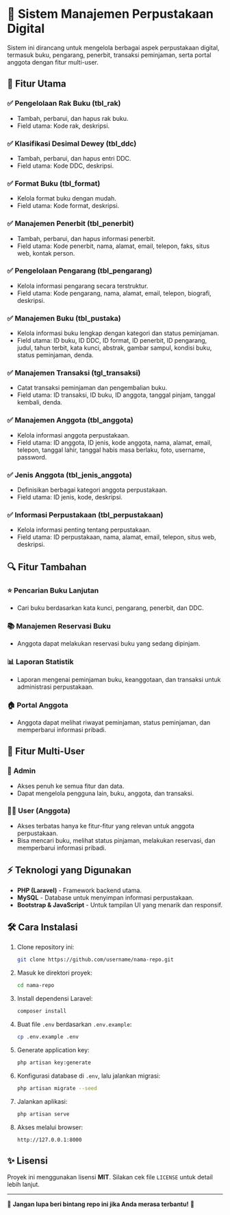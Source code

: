 # 🌟 Sistem Manajemen Perpustakaan Digital

Sistem ini dirancang untuk mengelola berbagai aspek perpustakaan digital, termasuk buku, pengarang, penerbit, transaksi peminjaman, serta portal anggota dengan fitur multi-user.

## 📂 Fitur Utama

### ✅ **Pengelolaan Rak Buku (tbl_rak)**
- Tambah, perbarui, dan hapus rak buku.
- Field utama: Kode rak, deskripsi.

### ✅ **Klasifikasi Desimal Dewey (tbl_ddc)**
- Tambah, perbarui, dan hapus entri DDC.
- Field utama: Kode DDC, deskripsi.

### ✅ **Format Buku (tbl_format)**
- Kelola format buku dengan mudah.
- Field utama: Kode format, deskripsi.

### ✅ **Manajemen Penerbit (tbl_penerbit)**
- Tambah, perbarui, dan hapus informasi penerbit.
- Field utama: Kode penerbit, nama, alamat, email, telepon, faks, situs web, kontak person.

### ✅ **Pengelolaan Pengarang (tbl_pengarang)**
- Kelola informasi pengarang secara terstruktur.
- Field utama: Kode pengarang, nama, alamat, email, telepon, biografi, deskripsi.

### ✅ **Manajemen Buku (tbl_pustaka)**
- Kelola informasi buku lengkap dengan kategori dan status peminjaman.
- Field utama: ID buku, ID DDC, ID format, ID penerbit, ID pengarang, judul, tahun terbit, kata kunci, abstrak, gambar sampul, kondisi buku, status peminjaman, denda.

### ✅ **Manajemen Transaksi (tgl_transaksi)**
- Catat transaksi peminjaman dan pengembalian buku.
- Field utama: ID transaksi, ID buku, ID anggota, tanggal pinjam, tanggal kembali, denda.

### ✅ **Manajemen Anggota (tbl_anggota)**
- Kelola informasi anggota perpustakaan.
- Field utama: ID anggota, ID jenis, kode anggota, nama, alamat, email, telepon, tanggal lahir, tanggal habis masa berlaku, foto, username, password.

### ✅ **Jenis Anggota (tbl_jenis_anggota)**
- Definisikan berbagai kategori anggota perpustakaan.
- Field utama: ID jenis, kode, deskripsi.

### ✅ **Informasi Perpustakaan (tbl_perpustakaan)**
- Kelola informasi penting tentang perpustakaan.
- Field utama: ID perpustakaan, nama, alamat, email, telepon, situs web, deskripsi.

## 🔍 Fitur Tambahan

### ⭐ **Pencarian Buku Lanjutan**
- Cari buku berdasarkan kata kunci, pengarang, penerbit, dan DDC.

### 📚 **Manajemen Reservasi Buku**
- Anggota dapat melakukan reservasi buku yang sedang dipinjam.

### 📊 **Laporan Statistik**
- Laporan mengenai peminjaman buku, keanggotaan, dan transaksi untuk administrasi perpustakaan.

### 🏠 **Portal Anggota**
- Anggota dapat melihat riwayat peminjaman, status peminjaman, dan memperbarui informasi pribadi.

## 🌟 Fitur Multi-User

### 💪 **Admin**
- Akses penuh ke semua fitur dan data.
- Dapat mengelola pengguna lain, buku, anggota, dan transaksi.

### 👨‍📚 **User (Anggota)**
- Akses terbatas hanya ke fitur-fitur yang relevan untuk anggota perpustakaan.
- Bisa mencari buku, melihat status pinjaman, melakukan reservasi, dan memperbarui informasi pribadi.

## ⚡ Teknologi yang Digunakan
- **PHP (Laravel)** - Framework backend utama.
- **MySQL** - Database untuk menyimpan informasi perpustakaan.
- **Bootstrap & JavaScript** - Untuk tampilan UI yang menarik dan responsif.

## 🛠 Cara Instalasi
1. Clone repository ini:
   ```sh
   git clone https://github.com/username/nama-repo.git
   ```
2. Masuk ke direktori proyek:
   ```sh
   cd nama-repo
   ```
3. Install dependensi Laravel:
   ```sh
   composer install
   ```
4. Buat file `.env` berdasarkan `.env.example`:
   ```sh
   cp .env.example .env
   ```
5. Generate application key:
   ```sh
   php artisan key:generate
   ```
6. Konfigurasi database di `.env`, lalu jalankan migrasi:
   ```sh
   php artisan migrate --seed
   ```
7. Jalankan aplikasi:
   ```sh
   php artisan serve
   ```
8. Akses melalui browser:
   ```
   http://127.0.0.1:8000
   ```


## ✨ Lisensi
Proyek ini menggunakan lisensi **MIT**. Silakan cek file `LICENSE` untuk detail lebih lanjut.

---

🚀 **Jangan lupa beri bintang repo ini jika Anda merasa terbantu!** 🌟

